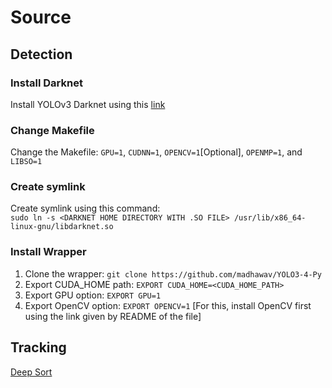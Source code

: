 # Source
## Detection

### Install Darknet
Install YOLOv3 Darknet using this [link](https://github.com/AlexeyAB/darknet)

### Change Makefile
Change the Makefile: `GPU=1`, `CUDNN=1`, `OPENCV=1`[Optional], `OPENMP=1`, and `LIBSO=1`

### Create symlink
Create symlink using this command:  
`sudo ln -s <DARKNET HOME DIRECTORY WITH .SO FILE> /usr/lib/x86_64-linux-gnu/libdarknet.so`

### Install Wrapper
1. Clone the wrapper:  `git clone https://github.com/madhawav/YOLO3-4-Py` 
2. Export CUDA_HOME path: `EXPORT CUDA_HOME=<CUDA_HOME_PATH>`
3. Export GPU option: `EXPORT GPU=1`
4. Export OpenCV option: `EXPORT OPENCV=1` [For this, install OpenCV first using the link given by README of the file]

## Tracking
[Deep Sort](https://github.com/nwojke/deep_sort)